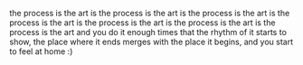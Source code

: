 the process is the art is the process is the art is the process is the art is the process is the art is the process is the art is the process is the art is the process is the art and you do it enough times that the rhythm of it starts to show, the place where it ends merges with the place it begins, and you start to feel at home :)
